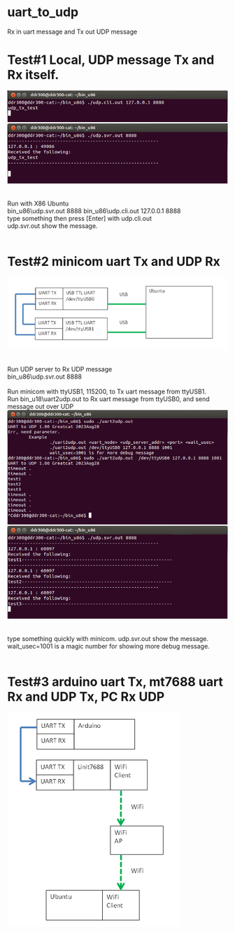 # uart_to_udp
Rx in uart message and Tx out UDP message

# Test#1 Local, UDP message Tx and Rx itself.
![pic](pic/test1a.png)<br>
![pic](pic/test1b.png)<br><br><br>
Run with X86 Ubuntu  
bin_u86\udp.svr.out  8888
bin_u86\udp.cli.out 127.0.0.1 8888
<br>
type something then press [Enter] with udp.cli.out  
udp.svr.out show the message.  
<br>

# Test#2 minicom uart Tx and UDP Rx
![pic](pic/test2.png)<br><br><br>
Run UDP server to Rx UDP message  
bin_u86\udp.svr.out  8888  
<br>
Run minicom with ttyUSB1, 115200, to Tx uart message from ttyUSB1.
<br>
Run bin_u18\uart2udp.out to Rx uart message from ttyUSB0, and send message out over UDP  
![pic](pic/test2a.png)<br>
![pic](pic/test2b.png)<br><br><br>
type something quickly with minicom.
udp.svr.out show the message.  
wait_usec=1001 is a magic number for showing more debug message.  
<br>
# Test#3 arduino uart Tx, mt7688 uart Rx and UDP Tx, PC Rx UDP
![pic](pic/test3.png)<br><br><br>
